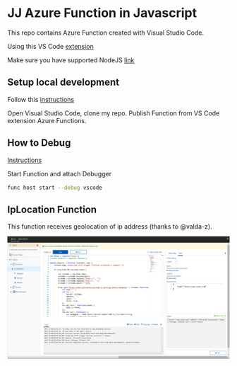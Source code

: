# JJ Azure Function in Javascript
This repo contains Azure Function created with Visual Studio Code.

Using this VS Code [extension](https://marketplace.visualstudio.com/items?itemName=ms-azuretools.vscode-azurefunctions)

Make sure you have supported NodeJS [link](https://nodejs.org/en/download/package-manager/#debian-and-ubuntu-based-linux-distributions)

## Setup local development
Follow this [instructions](https://docs.microsoft.com/en-us/azure/azure-functions/functions-run-local)

Open Visual Studio Code, clone my repo. Publish Function from VS Code extension Azure Functions.

## How to Debug
[Instructions](https://docs.microsoft.com/en-us/azure/azure-functions/functions-run-local)

Start Function and attach Debugger
```bash
func host start --debug vscode
```

## IpLocation Function
This function receives geolocation of ip address (thanks to @valda-z).

![screenshot1](media/snip1.png)



